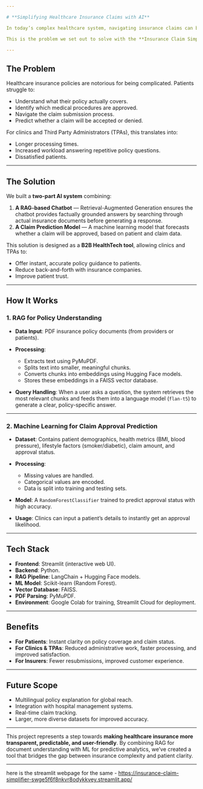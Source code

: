 ```yaml
---

# **Simplifying Healthcare Insurance Claims with AI**

In today’s complex healthcare system, navigating insurance claims can be a daunting task for patients. Policies are filled with technical jargon, coverage clauses are often ambiguous, and the approval process can feel like a gamble. The result? Patients either delay treatment or face unexpected financial burdens.

This is the problem we set out to solve with the **Insurance Claim Simplifier for Healthcare** — a smart, AI-powered assistant that not only explains policies but also predicts claim approval chances.

---
```


## **The Problem**

Healthcare insurance policies are notorious for being complicated. Patients struggle to:

* Understand what their policy actually covers.
* Identify which medical procedures are approved.
* Navigate the claim submission process.
* Predict whether a claim will be accepted or denied.

For clinics and Third Party Administrators (TPAs), this translates into:

* Longer processing times.
* Increased workload answering repetitive policy questions.
* Dissatisfied patients.

---

## **The Solution**

We built a **two-part AI system** combining:

1. **A RAG-based Chatbot** — Retrieval-Augmented Generation ensures the chatbot provides factually grounded answers by searching through actual insurance documents before generating a response.
2. **A Claim Prediction Model** — A machine learning model that forecasts whether a claim will be approved, based on patient and claim data.

This solution is designed as a **B2B HealthTech tool**, allowing clinics and TPAs to:

* Offer instant, accurate policy guidance to patients.
* Reduce back-and-forth with insurance companies.
* Improve patient trust.

---

## **How It Works**

### **1. RAG for Policy Understanding**

* **Data Input**: PDF insurance policy documents (from providers or patients).
* **Processing**:

  * Extracts text using PyMuPDF.
  * Splits text into smaller, meaningful chunks.
  * Converts chunks into embeddings using Hugging Face models.
  * Stores these embeddings in a FAISS vector database.
* **Query Handling**:
  When a user asks a question, the system retrieves the most relevant chunks and feeds them into a language model (`flan-t5`) to generate a clear, policy-specific answer.

---

### **2. Machine Learning for Claim Approval Prediction**

* **Dataset**: Contains patient demographics, health metrics (BMI, blood pressure), lifestyle factors (smoker/diabetic), claim amount, and approval status.
* **Processing**:

  * Missing values are handled.
  * Categorical values are encoded.
  * Data is split into training and testing sets.
* **Model**: A `RandomForestClassifier` trained to predict approval status with high accuracy.
* **Usage**: Clinics can input a patient’s details to instantly get an approval likelihood.

---

## **Tech Stack**

* **Frontend**: Streamlit (interactive web UI).
* **Backend**: Python.
* **RAG Pipeline**: LangChain + Hugging Face models.
* **ML Model**: Scikit-learn (Random Forest).
* **Vector Database**: FAISS.
* **PDF Parsing**: PyMuPDF.
* **Environment**: Google Colab for training, Streamlit Cloud for deployment.

---

## **Benefits**

* **For Patients**: Instant clarity on policy coverage and claim status.
* **For Clinics & TPAs**: Reduced administrative work, faster processing, and improved satisfaction.
* **For Insurers**: Fewer resubmissions, improved customer experience.

---

## **Future Scope**

* Multilingual policy explanation for global reach.
* Integration with hospital management systems.
* Real-time claim tracking.
* Larger, more diverse datasets for improved accuracy.

---

This project represents a step towards **making healthcare insurance more transparent, predictable, and user-friendly**. By combining RAG for document understanding with ML for predictive analytics, we’ve created a tool that bridges the gap between insurance complexity and patient clarity.

---


here is the streamlit webpage for the same - https://insurance-claim-simplifier-swge5f6f8nkvr8odykkvey.streamlit.app/
